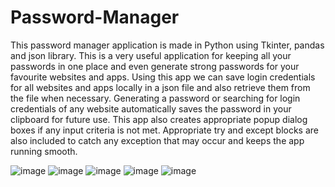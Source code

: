 # Password-Manager
This password manager application is made in Python using Tkinter, pandas and json library.  This is a very useful application for keeping all your passwords in one place and even generate strong passwords for your favourite websites and apps.  Using this app we can save login credentials for all websites and apps locally in a json file and also retrieve them from the file when necessary.  Generating a password or searching for login credentials of any website automatically saves the password in your clipboard for future use.
This app also creates appropriate popup dialog boxes if any input criteria is not met.
Appropriate try and except blocks are also included to catch any exception that may occur and keeps the app running smooth.

![image](https://user-images.githubusercontent.com/25523043/125198041-e1157000-e27d-11eb-968b-b864c847854e.png)
![image](https://user-images.githubusercontent.com/25523043/125198101-1de16700-e27e-11eb-977e-ba3a26c346ef.png)
![image](https://user-images.githubusercontent.com/25523043/125198112-29cd2900-e27e-11eb-86b8-83916e42001d.png)
![image](https://user-images.githubusercontent.com/25523043/125198173-787ac300-e27e-11eb-9c9c-8ee306b60277.png)
![image](https://user-images.githubusercontent.com/25523043/125198262-cee80180-e27e-11eb-9201-dbfca710e9f6.png)
